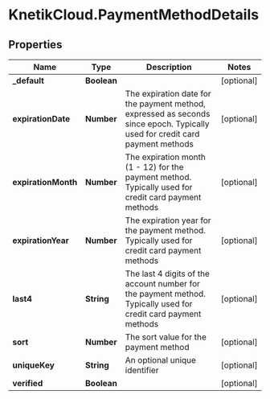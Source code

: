 # KnetikCloud.PaymentMethodDetails

## Properties
Name | Type | Description | Notes
------------ | ------------- | ------------- | -------------
**_default** | **Boolean** |  | [optional] 
**expirationDate** | **Number** | The expiration date for the payment method, expressed as seconds since epoch. Typically used for credit card payment methods | [optional] 
**expirationMonth** | **Number** | The expiration month (1 - 12) for the payment method. Typically used for credit card payment methods | [optional] 
**expirationYear** | **Number** | The expiration year for the payment method. Typically used for credit card payment methods | [optional] 
**last4** | **String** | The last 4 digits of the account number for the payment method. Typically used for credit card payment methods | [optional] 
**sort** | **Number** | The sort value for the payment method | [optional] 
**uniqueKey** | **String** | An optional unique identifier | [optional] 
**verified** | **Boolean** |  | [optional] 


